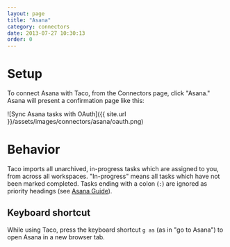 ```yaml
---
layout: page
title: "Asana"
category: connectors
date: 2013-07-27 10:30:13
order: 0
---
```


# Setup

To connect Asana with Taco, from the Connectors page, click "Asana."
Asana will present a confirmation page like this:

![Sync Asana tasks with OAuth]({{ site.url }}/assets/images/connectors/asana/oauth.png)


# Behavior

Taco imports all unarchived, in-progress tasks which are assigned to
you, from across all workspaces. "In-progress" means all tasks which
have not been marked completed. Tasks ending with a colon (`:`) are
ignored as priority headings (see [Asana Guide](http://asana.com/guide/videos/bug-tracking)).

## Keyboard shortcut

While using Taco, press the keyboard shortcut `g as` (as in "go to
Asana") to open Asana in a new browser tab.

